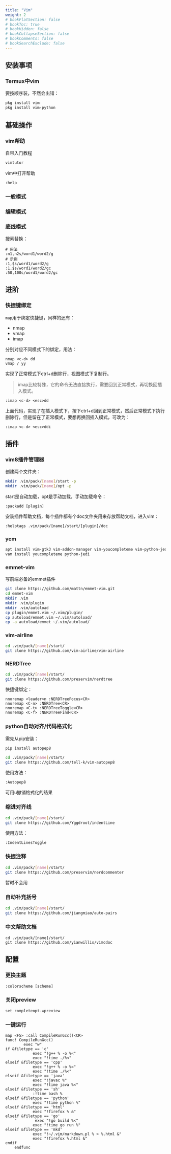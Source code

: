 ```yaml
---
title: "Vim"
weight: 2
# bookFlatSection: false
# bookToc: true
# bookHidden: false
# bookCollapseSection: false
# bookComments: false
# bookSearchExclude: false
---
```


## 安装事项

### Termux中vim

要按顺序装，不然会出错：
```bash
pkg install vim
pkg install vim-python
```

## 基础操作

### vim帮助

自带入门教程
```bash
vimtutor
```

vim中打开帮助
```vim
:help
```

### 一般模式
### 编辑模式
### 底线模式

搜索替换：
```vim
# 用法
:n1,n2s/word1/word2/g
# 示例
:1,$s/word1/word2/g
:1,$s/word1/word2/gc
:50,100s/word1/word2/gc
```

## 进阶

### 快捷键绑定

`map`用于绑定快捷键，同样的还有：
 - nmap
 - vmap
 - imap

分别对应不同模式下的绑定，用法：
```vim
nmap <c-d> dd
vmap / yy
```
实现了正常模式下ctrl+d删除行，视图模式下复制行。

> imap比较特殊，它的命令无法直接执行，需要回到正常模式，再切换回插入模式。

```vim
:imap <c-d> <esc>dd
```
上面代码，实现了在插入模式下，按下ctrl+d回到正常模式，然后正常模式下执行删除行，但是留在了正常模式，要想再换回插入模式，可改为：
```vim
:imap <c-d> <esc>ddi
```

## 插件

### vim8插件管理器

创建两个文件夹：
```bash
mkdir .vim/pack/[name]/start -p
mkdir .vim/pack/[name]/opt -p
```

start是自动加载，opt是手动加载，手动加载命令：
```vim
:packadd [plugin]
```

安装插件帮助文档，每个插件都有个doc文件夹用来存放帮助文档，进入vim：
```vim
:helptags .vim/pack/[name]/start/[plugin]/doc
```

### ycm

```bash
apt install vim-gtk3 vim-addon-manager vim-youcompleteme vim-python-jedi
vam install youcompleteme python-jedi
```

### emmet-vim

写前端必备的emmet插件

```bash
git clone https://github.com/mattn/emmet-vim.git
cd emmet-vim
mkdir .vim
mkdir .vim/plugin
mkdir .vim/autoload
cp plugin/emmet.vim ~/.vim/plugin/
cp autoload/emmet.vim ~/.vim/autoload/
cp -a autoload/emmet ~/.vim/autoload/
```

### vim-airline

```bash
cd .vim/pack/[name]/start/
git clone https://github.com/vim-airline/vim-airline
```

### NERDTree

```bash
cd .vim/pack/[name]/start/
git clone https://github.com/preservim/nerdtree
```

快捷键绑定：
```vim
nnoremap <leader>n :NERDTreeFocus<CR>
nnoremap <C-n> :NERDTree<CR>
nnoremap <C-t> :NERDTreeToggle<CR>
nnoremap <C-f> :NERDTreeFind<CR>
```

### python自动对齐/代码格式化

需先从pip安装：
```bash
pip install autopep8
```

```bash
cd .vim/pack/[name]/start/
git clone https://github.com/tell-k/vim-autopep8
```

使用方法：
```vim
:Autopep8
```
可用u撤销格式化的结果

### 缩进对齐线

```bash
cd .vim/pack/[name]/start/
git clone https://github.com/Yggdroot/indentLine
```
使用方法：
```vim
:IndentLinesToggle
```

### 快捷注释

```bash
cd .vim/pack/[name]/start/
git clone https://github.com/preservim/nerdcommenter
```
暂时不会用

### 自动补充括号

```bash
cd .vim/pack/[name]/start/
git clone https://github.com/jiangmiao/auto-pairs
```


### 中文帮助文档

```vim
cd .vim/pack/[name]/start/
git clone https://github.com/yianwillis/vimcdoc
```

## 配置

### 更换主题

```vim
:colorscheme [scheme]
```

### 关闭preview
```vim
set completeopt-=preview
```

### 一键运行
```vim
map <F5> :call CompileRunGcc()<CR>
func! CompileRunGcc()
        exec "w"
if &filetype == 'c'
            exec "!g++ % -o %<"
            exec "!time ./%<"
elseif &filetype == 'cpp'
            exec "!g++ % -o %<"
            exec "!time ./%<"
elseif &filetype == 'java'
            exec "!javac %"
            exec "!time java %<"
elseif &filetype == 'sh'
            :!time bash %
elseif &filetype == 'python'
            exec "!time python %"
elseif &filetype == 'html'
            exec "!firefox % &"
elseif &filetype == 'go'
    "        exec "!go build %<"
            exec "!time go run %"
elseif &filetype == 'mkd'
            exec "!~/.vim/markdown.pl % > %.html &"
            exec "!firefox %.html &"
endif
    endfunc
```
